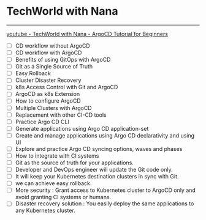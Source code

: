 # TechWorld with Nana
---
[youtube - TechWorld with Nana - ArgoCD Tutorial for Beginners](https://www.youtube.com/watch?v=MeU5_k9ssrs)

- [ ] CD workflow without ArgoCD
- [ ] CD workflow with ArgoCD
- [ ] Benefits of using GitOps with ArgoCD
- [ ] Git as a Single Source of Truth
- [ ] Easy Rollback
- [ ] Cluster Disaster Recovery
- [ ] k8s Access Control with Git and ArgoCD
- [ ] ArgoCD as k8s Extension
- [ ] How to configure ArgoCD
- [ ] Multiple Clusters with ArgoCD
- [ ] Replacement with other CI-CD tools
- [ ] Practice Argo CD CLI
- [ ] Generate applications using Argo CD application-set
- [ ] Create and manage applications using Argo CD declarativity and using UI
- [ ] Explore and practice Argo CD syncing options, waves and phases
- [ ] How to integrate with CI systems
- [ ] Git as the source of truth for your applications.
- [ ] Developer and DevOps engineer will update the Git code only.
- [ ] It will keep your Kubernetes destination clusters in sync with Git.
- [ ] we can achieve easy rollback.
- [ ] More security : Grant access to Kubernetes cluster to ArgoCD only and avoid granting CI systems or humans.
- [ ] Disaster recovery solution : You easily deploy the same applications to any Kubernetes cluster.
